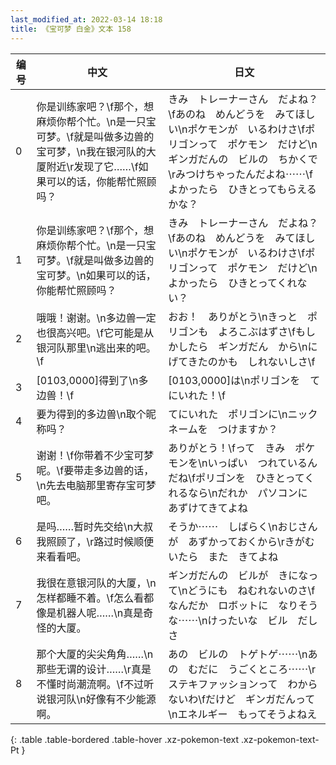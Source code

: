 ```yaml
---
last_modified_at: 2022-03-14 18:18
title: 《宝可梦 白金》文本 158
---
```

| 编号 | 中文 | 日文 |
| ---- | ---- | ---- |
| 0 | 你是训练家吧？\f那个，想麻烦你帮个忙。\n是一只宝可梦。\f就是叫做多边兽的宝可梦，\n我在银河队的大厦附近\r发现了它……\f如果可以的话，你能帮忙照顾吗？ | きみ　トレーナーさん　だよね？\fあのね　めんどうを　みてほしい\nポケモンが　いるわけさ\fポリゴンって　ポケモン　だけど\nギンガだんの　ビルの　ちかくで\rみつけちゃったんだよね⋯⋯\fよかったら　ひきとってもらえるかな？ |
| 1 | 你是训练家吧？\f那个，想麻烦你帮个忙。\n是一只宝可梦。\f就是叫做多边兽的宝可梦。\n如果可以的话，你能帮忙照顾吗？ | きみ　トレーナーさん　だよね？\fあのね　めんどうを　みてほしい\nポケモンが　いるわけさ\fポリゴンって　ポケモン　だけど\nよかったら　ひきとってくれない？ |
| 2 | 哦哦！谢谢。\n多边兽一定也很高兴吧。\f它可能是从银河队那里\n逃出来的吧。\f | おお！　ありがとう\nきっと　ポリゴンも　よろこぶはずさ\fもしかしたら　ギンガだん　から\nにげてきたのかも　しれないしさ\f |
| 3 | [0103,0000]得到了\n多边兽！\f | [0103,0000]は\nポリゴンを　てにいれた！\f |
| 4 | 要为得到的多边兽\n取个昵称吗？ | てにいれた　ポリゴンに\nニックネームを　つけますか？ |
| 5 | 谢谢！\f你带着不少宝可梦呢。\f要带走多边兽的话，\n先去电脑那里寄存宝可梦吧。 | ありがとう！\fって　きみ　ポケモンを\nいっぱい　つれているんだね\fポリゴンを　ひきとってくれるなら\nだれか　パソコンに　あずけてきてよね |
| 6 | 是吗……暂时先交给\n大叔我照顾了，\r路过时候顺便来看看吧。 | そうか⋯⋯　しばらく\nおじさんが　あずかっておくから\rきがむいたら　また　きてよね |
| 7 | 我很在意银河队的大厦，\n怎样都睡不着。\f怎么看都像是机器人呢……\n真是奇怪的大厦。 | ギンガだんの　ビルが　きになって\nどうにも　ねむれないのさ\fなんだか　ロボットに　なりそうな⋯⋯\nけったいな　ビル　だしさ |
| 8 | 那个大厦的尖尖角角……\n那些无谓的设计……\r真是不懂时尚潮流啊。\f不过听说银河队\n好像有不少能源啊。 | あの　ビルの　トゲトゲ⋯⋯\nあの　むだに　うごくところ⋯⋯\rステキファッションって　わからないわ\fだけど　ギンガだんって\nエネルギー　もってそうよねえ |
{: .table .table-bordered .table-hover .xz-pokemon-text .xz-pokemon-text-Pt }